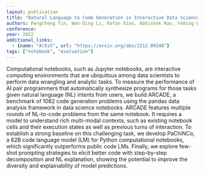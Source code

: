 ```yaml
---
layout: publication
title: "Natural Language to Code Generation in Interactive Data Science Notebooks"
authors: Pengcheng Yin, Wen-Ding Li, Kefan Xiao, Abhishek Rao, Yeming Wen, Kensen Shi, Joshua Howland, Paige Bailey, Michele Catasta, Henryk Michalewski, Alex Polozov, Charles Sutton
conference:
year: 2022
additional_links:
  - {name: "ArXiV", url: "https://arxiv.org/abs/2212.09248"}
tags: ["notebook", "evaluation"]
---
```

Computational notebooks, such as Jupyter notebooks, are interactive computing environments that are ubiquitous among data scientists to perform data wrangling and analytic tasks. To measure the performance of AI pair programmers that automatically synthesize programs for those tasks given natural language (NL) intents from users, we build ARCADE, a benchmark of 1082 code generation problems using the pandas data analysis framework in data science notebooks. ARCADE features multiple rounds of NL-to-code problems from the same notebook. It requires a model to understand rich multi-modal contexts, such as existing notebook cells and their execution states as well as previous turns of interaction. To establish a strong baseline on this challenging task, we develop PaChiNCo, a 62B code language model (LM) for Python computational notebooks, which significantly outperforms public code LMs. Finally, we explore few-shot prompting strategies to elicit better code with step-by-step decomposition and NL explanation, showing the potential to improve the diversity and explainability of model predictions.
